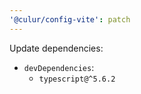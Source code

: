 ```yaml
---
'@culur/config-vite': patch
---
```


Update dependencies:

- `devDependencies`:
  - `typescript@^5.6.2`
